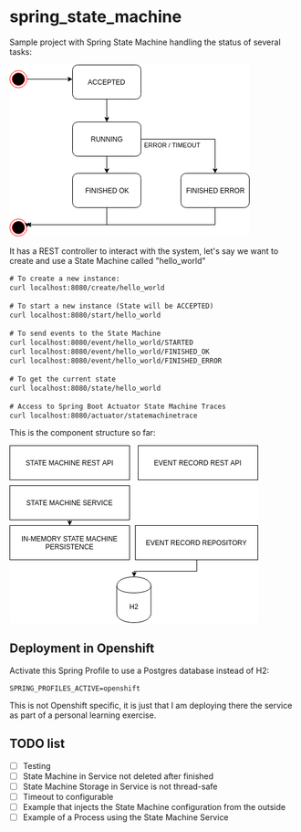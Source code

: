 # spring_state_machine
Sample project with Spring State Machine handling the status of several tasks:

![State Machine Diagram](https://raw.githubusercontent.com/victor-ferrer/spring_state_machine/master/State%20Machine.png)
      
It has a REST controller to interact with the system, let's say we want to create and use
a State Machine called "hello_world"

```
# To create a new instance:
curl localhost:8080/create/hello_world

# To start a new instance (State will be ACCEPTED)
curl localhost:8080/start/hello_world

# To send events to the State Machine
curl localhost:8080/event/hello_world/STARTED
curl localhost:8080/event/hello_world/FINISHED_OK
curl localhost:8080/event/hello_world/FINISHED_ERROR

# To get the current state
curl localhost:8080/state/hello_world

# Access to Spring Boot Actuator State Machine Traces
curl localhost:8080/actuator/statemachinetrace
```

This is the component structure so far:

![Component Diagram](https://raw.githubusercontent.com/victor-ferrer/spring_state_machine/master/Layers.png)

## Deployment in Openshift

Activate this Spring Profile to use a Postgres database instead of H2:
```
SPRING_PROFILES_ACTIVE=openshift
```
This is not Openshift specific, it is just that I am deploying there the service as part of a personal learning exercise.

## TODO list
- [ ] Testing
- [ ] State Machine in Service not deleted after finished
- [ ] State Machine Storage in Service is not thread-safe
- [ ] Timeout to configurable
- [ ] Example that injects the State Machine configuration from the outside
- [ ] Example of a Process using the State Machine Service
